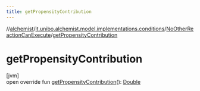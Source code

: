 ```yaml
---
title: getPropensityContribution
---
```

//[alchemist](../../../index.html)/[it.unibo.alchemist.model.implementations.conditions](../index.html)/[NoOtherReactionCanExecute](index.html)/[getPropensityContribution](get-propensity-contribution.html)



# getPropensityContribution



[jvm]\
open override fun [getPropensityContribution](get-propensity-contribution.html)(): [Double](https://kotlinlang.org/api/latest/jvm/stdlib/kotlin/-double/index.html)




